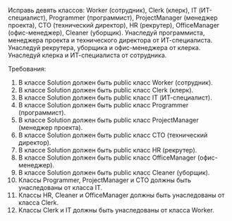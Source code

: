 
Исправь девять классов: Worker (сотрудник), Clerk (клерк), IT (ИТ-специалист), Programmer (программист), ProjectManager (менеджер проекта), CTO (технический директор), HR (рекрутер), OfficeManager (офис-менеджер), Cleaner (уборщик).
Унаследуй программиста, менеджера проекта и технического директора от ИТ-специалиста.
Унаследуй рекрутера, уборщика и офис-менеджера от клерка.
Унаследуй клерка и ИТ-специалиста от сотрудника.


Требования:
1.	В классе Solution должен быть public класс Worker (сотрудник).
2.	В классе Solution должен быть public класс Clerk (клерк).
3.	В классе Solution должен быть public класс IT (ИТ-специалист).
4.	В классе Solution должен быть public класс Programmer (программист).
5.	В классе Solution должен быть public класс ProjectManager (менеджер проекта).
6.	В классе Solution должен быть public класс CTO (технический директор).
7.	В классе Solution должен быть public класс HR (рекрутер).
8.	В классе Solution должен быть public класс OfficeManager (офис-менеджер).
9.	В классе Solution должен быть public класс Cleaner (уборщик).
10.	Классы Programmer, ProjectManager и CTO должны быть унаследованы от класса IT.
11.	Классы HR, Cleaner и OfficeManager должны быть унаследованы от класса Clerk.
12.	Классы Clerk и IT должны быть унаследованы от класса Worker.


